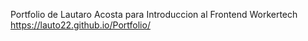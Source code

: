 Portfolio de Lautaro Acosta para Introduccion al Frontend Workertech
https://lauto22.github.io/Portfolio/
